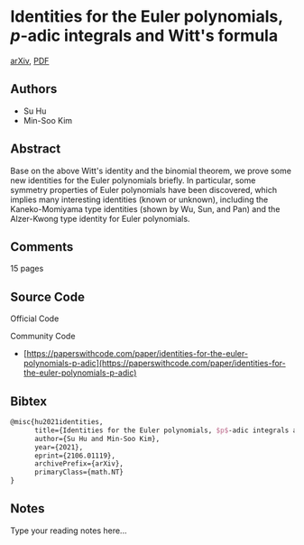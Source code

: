 
# Identities for the Euler polynomials, $p$-adic integrals and Witt's formula

[arXiv](https://arxiv.org/abs/2106.01119), [PDF](https://arxiv.org/pdf/2106.01119.pdf)

## Authors

- Su Hu
- Min-Soo Kim

## Abstract

Base on the above Witt's identity and the binomial theorem, we prove some new identities for the Euler polynomials briefly. In particular, some symmetry properties of Euler polynomials have been discovered, which implies many interesting identities (known or unknown), including the Kaneko-Momiyama type identities (shown by Wu, Sun, and Pan) and the Alzer-Kwong type identity for Euler polynomials.

## Comments

15 pages

## Source Code

Official Code



Community Code

- [https://paperswithcode.com/paper/identities-for-the-euler-polynomials-p-adic](https://paperswithcode.com/paper/identities-for-the-euler-polynomials-p-adic)

## Bibtex

```tex
@misc{hu2021identities,
      title={Identities for the Euler polynomials, $p$-adic integrals and Witt's formula}, 
      author={Su Hu and Min-Soo Kim},
      year={2021},
      eprint={2106.01119},
      archivePrefix={arXiv},
      primaryClass={math.NT}
}
```

## Notes

Type your reading notes here...

